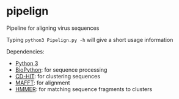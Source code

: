 # pipelign

Pipeline for aligning virus sequences

Typing ``python3 Pipelign.py -h`` will give a short usage information

Dependencies:

- [Python 3](https://www.python.org/)
- [BioPython](http://biopython.org/wiki/Main_Page): for sequence processing
- [CD-HIT](http://weizhongli-lab.org/cd-hit/): for clustering sequences
- [MAFFT](http://mafft.cbrc.jp/alignment/software/): for alignment
- [HMMER](http://hmmer.org/): for matching sequence fragments to clusters

